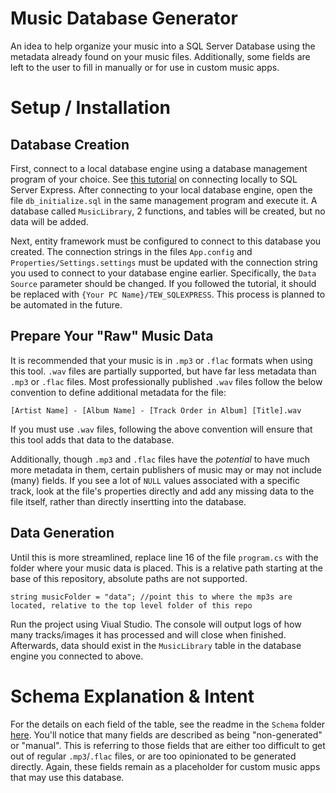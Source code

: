 # Music Database Generator
An idea to help organize your music into a SQL Server Database using the metadata already found on your music files. Additionally, some fields are left to the user to fill in manually or for use in custom music apps.

# Setup / Installation

## Database Creation

First, connect to a local database engine using a database management program of your choice. See [this tutorial](https://learn.microsoft.com/en-us/sql/database-engine/configure-windows/sql-server-express-localdb?view=sql-server-ver16) on connecting locally to SQL Server Express. After connecting to your local database engine, open the file `db_initialize.sql` in the same management program and execute it. A database called `MusicLibrary`, 2 functions, and tables will be created, but no data will be added.

Next, entity framework must be configured to connect to this database you created. The connection strings in the files `App.config` and `Properties/Settings.settings` must be updated with the connection string you used to connect to your database engine earlier. Specifically, the `Data Source` parameter should be changed. If you followed the tutorial, it should be replaced with `{Your PC Name}/TEW_SQLEXPRESS`. This process is planned to be automated in the future.

## Prepare Your "Raw" Music Data

It is recommended that your music is in `.mp3` or `.flac` formats when using this tool. `.wav` files are partially supported, but have far less metadata than `.mp3` or `.flac` files. Most professionally published `.wav` files follow the below convention to define additional metadata for the file:
```
[Artist Name] - [Album Name] - [Track Order in Album] [Title].wav
```
If you must use `.wav` files, following the above convention will ensure that this tool adds that data to the database.

Additionally, though `.mp3` and `.flac` files have the _potential_ to have much more metadata in them, certain publishers of music may or may not include (many) fields. If you see a lot of `NULL` values associated with a specific track, look at the file's properties directly and add any missing data to the file itself, rather than directly insertting into the database.

## Data Generation

Until this is more streamlined, replace line 16 of the file `program.cs` with the folder where your music data is placed. This is a relative path starting at the base of this repository, absolute paths are not supported.

```
string musicFolder = "data"; //point this to where the mp3s are located, relative to the top level folder of this repo
```

Run the project using Viual Studio. The console will output logs of how many tracks/images it has processed and will close when finished. Afterwards, data should exist in the `MusicLibrary` table in the database engine you connected to above.

# Schema Explanation & Intent

For the details on each field of the table, see the readme in the `Schema` folder [here](). You'll notice that many fields are described as being "non-generated" or "manual". This is referring to those fields that are either too difficult to get out of regular `.mp3`/`.flac` files, or are too opinionated to be generated directly. Again, these fields remain as a placeholder for custom music apps that may use this database.